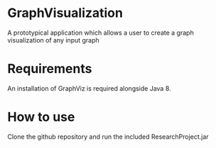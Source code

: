 # GraphVisualization
A prototypical application which allows a user to create a graph visualization of any input graph

# Requirements
An installation of GraphViz is required alongside Java 8.

# How to use
Clone the github repository and run the included ResearchProject.jar
